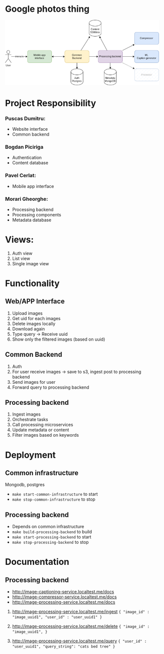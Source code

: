 # Google photos thing
![masters-sem-2.drawio.png](/resources%2Fmasters-sem-2.drawio.png)

# Project Responsibility
### Puscas Dumitru:
- Website interface
- Common backend
### Bogdan Piciriga
- Authentication
- Content database
### Pavel Cerlat:
- Mobile app interface
### Morari Gheorghe:
- Processing backend
- Processing components
- Metadata database

# Views:
1) Auth view
2) List view
3) Single image view

# Functionality
## Web/APP Interface
1) Upload images
2) Get uid for each images
3) Delete images locally
4) Download again
5) Type query -> Receive uuid
6) Show only the filtered images (based on uuid)
## Common Backend
1) Auth
2) For user receive images -> save to s3, ingest post to processing backend
3) Send images for user
4) Forward query to processing backend
## Processing backend
1) Ingest images
2) Orchestrate tasks
3) Call processing microservices
4) Update metadata or content
5) Filter images based on keywords

# Deployment
## Common infrastructure
Mongodb, postgres
- `make start-common-infrastructure` to start
- `make stop-common-infrastructure` to stop

## Processing backend
- Depends on common infrastructure
- `make build-processing-backend` to build
- `make start-processing-backend` to start
- `make stop-processing-backend` to stop


# Documentation


## Processing backend
- http://image-captioning-service.localtest.me/docs
- http://image-compressor-service.localtest.me/docs
- http://image-processing-service.localtest.me/docs

1) http://image-processing-service.localtest.me/ingest
`{
    "image_id" : "image_uuid1",
    "user_id" : "user_uuid1"
}`

2) http://image-processing-service.localtest.me/delete
`{
    "image_id" : "image_uuid1",
}`

3) http://image-processing-service.localtest.me/query
`{
    "user_id" : "user_uuid1",
    "query_string": "cats bed tree"
}`
